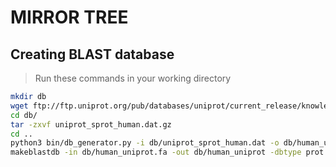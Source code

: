 # MIRROR TREE

## Creating BLAST database

> Run these commands in your working directory

```sh
mkdir db
wget ftp://ftp.uniprot.org/pub/databases/uniprot/current_release/knowledgebase/complete/uniprot_sprot.fasta.gz
cd db/
tar -zxvf uniprot_sprot_human.dat.gz
cd ..
python3 bin/db_generator.py -i db/uniprot_sprot_human.dat -o db/human_uniprot.fa
makeblastdb -in db/human_uniprot.fa -out db/human_uniprot -dbtype prot
```
